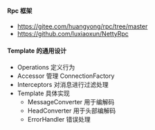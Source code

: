 #### Rpc 框架

* https://gitee.com/huangyong/rpc/tree/master
* https://github.com/luxiaoxun/NettyRpc




#### Template 的通用设计

* Operations 定义行为
* Accessor 管理 ConnectionFactory
* Interceptors 对消息进行过滤处理
* Template 具体实现
    * MessageConverter 用于编解码
    * HeadConverter 用于头部编解码
    * ErrorHandler 错误处理